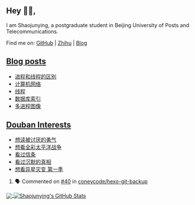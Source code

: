 ## Hey 👋🏻,

I am Shaojunying, a postgraduate student in Beijing University of Posts and Telecommunications.

Find me on: [GitHub](https://github.com/shaojunying) | [Zhihu](https://www.zhihu.com/people/shaojunying) | [Blog](https://shaojunying.github.io/)

## <a href="https://shaojunying.github.io/" target="_blank">Blog posts</a>
<!-- BLOG-POST-LIST:START -->
- [进程和线程的区别](https://shaojunying.github.io/2020/09/27/%E8%BF%9B%E7%A8%8B%E5%92%8C%E7%BA%BF%E7%A8%8B%E7%9A%84%E5%8C%BA%E5%88%AB/)
- [计算机网络](https://shaojunying.github.io/2020/09/27/%E8%AE%A1%E7%AE%97%E6%9C%BA%E7%BD%91%E7%BB%9C/)
- [线程](https://shaojunying.github.io/2020/09/27/%E7%BA%BF%E7%A8%8B/)
- [数据库索引](https://shaojunying.github.io/2020/09/27/%E6%95%B0%E6%8D%AE%E5%BA%93%E7%B4%A2%E5%BC%95/)
- [多进程图像](https://shaojunying.github.io/2020/09/27/%E5%A4%9A%E8%BF%9B%E7%A8%8B%E5%9B%BE%E5%83%8F/)
<!-- BLOG-POST-LIST:END -->

## <a href="https://www.douban.com/people/155360876/" target="_blank">Douban Interests</a>
<!-- douban:START -->
- [想读被讨厌的勇气](https://book.douban.com/subject/26369699/)
- [想看全彩太平洋战争](http://movie.douban.com/subject/34803208/)
- [看过信条](http://movie.douban.com/subject/30444960/)
- [看过沉默的真相](http://movie.douban.com/subject/33447642/)
- [想看异星灾变 第一季](http://movie.douban.com/subject/30345691/)
<!-- douban:END -->

<!--START_SECTION:activity-->
1. 🗣 Commented on [#40](https://github.com/coneycode/hexo-git-backup/issues/40) in [coneycode/hexo-git-backup](https://github.com/coneycode/hexo-git-backup)
<!--END_SECTION:activity-->


<a href="https://github.com/shaojunying">
  <img align="center" src="https://github-readme-stats.codestackr.vercel.app/api/top-langs/?username=shaojunying&hide=css,html" />
</a>

<a href="https://github.com/shaojunying">
  <img align="center" src="https://github-readme-stats.codestackr.vercel.app/api?username=shaojunying&show_icons=true" alt="Shaojunying's GitHub Stats" />
</a>
